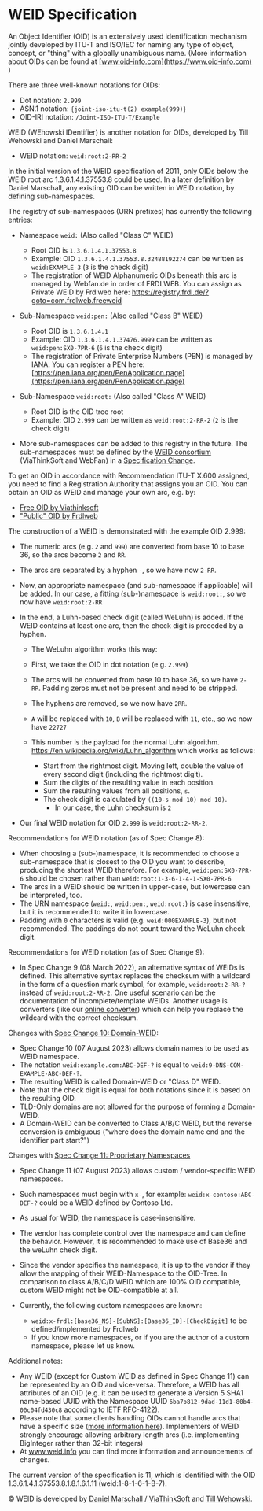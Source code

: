 # WEID Specification

An Object Identifier (OID) is an extensively used identification mechanism jointly developed by ITU-T and ISO/IEC for naming any type of object, concept, or "thing" with a globally unambiguous name. (More information about OIDs can be found at [www.oid-info.com](https://www.oid-info.com) )

There are three well-known notations for OIDs:

- Dot notation: `2.999`
- ASN.1 notation: `{joint-iso-itu-t(2) example(999)}`
- OID-IRI notation: `/Joint-ISO-ITU-T/Example`

WEID (WEhowski IDentifier) is another notation for OIDs, developed by Till Wehowski and Daniel Marschall:

- WEID notation: `weid:root:2-RR-2`

In the initial version of the WEID specification of 2011, only OIDs below the WEID root arc 1.3.6.1.4.1.37553.8 could be used. In a later definition by Daniel Marschall, any existing OID can be written in WEID notation, by defining sub-namespaces.

The registry of sub-namespaces (URN prefixes) has currently the following entries:


* Namespace `weid:` (Also called "Class C" WEID)
  * Root OID is `1.3.6.1.4.1.37553.8`
  * Example: OID `1.3.6.1.4.1.37553.8.32488192274` can be written as `weid:EXAMPLE-3` (`3` is the check digit)
  * The registration of WEID Alphanumeric OIDs beneath this arc is managed by Webfan.de in order of FRDLWEB. You can assign as Private WEID by Frdlweb here: https://registry.frdl.de/?goto=com.frdlweb.freeweid


* Sub-Namespace `weid:pen:` (Also called "Class B" WEID)
  * Root OID is `1.3.6.1.4.1`
  * Example: OID `1.3.6.1.4.1.37476.9999` can be written as `weid:pen:SX0-7PR-6` (`6` is the check digit)
  * The registration of Private Enterprise Numbers (PEN) is managed by IANA. You can register a PEN here: 
    [https://pen.iana.org/pen/PenApplication.page](https://pen.iana.org/pen/PenApplication.page)


* Sub-Namespace `weid:root:` (Also called "Class A" WEID)
  * Root OID is the OID tree root
  * Example: OID `2.999` can be written as `weid:root:2-RR-2` (`2` is the check digit)


* More sub-namespaces can be added to this registry in the future. The sub-namespaces must be defined by the [WEID consortium](https://www.startforum.de/s/weid/) (ViaThinkSoft and WebFan) in a [Specification Change](https://registry.frdl.de/?goto=oid%3A1.3.6.1.4.1.37553.8.1.8.1.6.1).



To get an OID in accordance with Recommendation ITU-T X.600 assigned, you need to find a Registration Authority that assigns you an OID. You can obtain an OID as WEID and manage your own arc, e.g. by:

  * [Free OID by Viathinksoft](https://oidplus.viathinksoft.com/oidplus/?goto=oidplus%3Acom.viathinksoft.freeoid)
  * ["Public" OID by Frdlweb](https://registry.frdl.de/?goto=oidplus%3Acom.viathinksoft.freeoid)


The construction of a WEID is demonstrated with the example OID 2.999:

- The numeric arcs (e.g. `2` and `999`) are converted from base 10 to base 36, so the arcs become `2` and `RR`.
- The arcs are separated by a hyphen `-`, so we have now `2-RR`.
- Now, an appropriate namespace (and sub-namespace if applicable) will be added. In our case, a fitting (sub-)namespace is `weid:root:`, so we now have `weid:root:2-RR`
- In the end, a Luhn-based check digit (called WeLuhn) is added. If the WEID contains at least one arc, then the check digit is preceded by a hyphen.

  * The WeLuhn algorithm works this way:
  * First, we take the OID in dot notation (e.g. `2.999`)
  * The arcs will be converted from base 10 to base 36, so we have `2-RR`. Padding zeros must not be present and need to be stripped.
  * The hyphens are removed, so we now have `2RR`.
  * `A` will be replaced with `10`, `B` will be replaced with `11`, etc., so we now have `22727`
  * This number is the payload for the normal Luhn algorithm. https://en.wikipedia.org/wiki/Luhn_algorithm which works as follows:

    * Start from the rightmost digit. Moving left, double the value of every second digit (including the rightmost digit).
    * Sum the digits of the resulting value in each position.
    * Sum the resulting values from all positions, `s`.
    * The check digit is calculated by `((10-s mod 10) mod 10)`.
       * In our case, the Luhn checksum is `2`
- Our final WEID notation for OID `2.999` is `weid:root:2-RR-2`.

Recommendations for WEID notation (as of Spec Change 8):

* When choosing a (sub-)namespace, it is recommended to choose a sub-namespace that is closest to the OID you want to describe, producing the shortest WEID therefore. For example, `weid:pen:SX0-7PR-6` should be chosen rather than `weid:root:1-3-6-1-4-1-SX0-7PR-6`
* The arcs in a WEID should be written in upper-case, but lowercase can be interpreted, too.
* The URN namespace (`weid:`, `weid:pen:`, `weid:root:`) is case insensitive, but it is recommended to write it in lowercase.
* Padding with `0` characters is valid (e.g. `weid:000EXAMPLE-3`), but not recommended. The paddings do not count toward the WeLuhn check digit.

Recommendations for WEID notation (as of Spec Change 9):

* In Spec Change 9 (08 March 2022), an alternative syntax of WEIDs is defined. This alternative syntax replaces the checksum with a wildcard in the form of a question mark symbol, for example, `weid:root:2-RR-?` instead of `weid:root:2-RR-2`. One useful scenario can be the documentation of incomplete/template WEIDs. Another usage is converters (like our [online converter](https://weid.info/implementations.html)) which can help you replace the wildcard with the correct checksum.

Changes with [Spec Change 10: Domain-WEID](https://github.com/frdl/weid/issues/3):

* Spec Change 10 (07 August 2023) allows domain names to be used as WEID namespace.
* The notation `weid:example.com:ABC-DEF-?` is equal to `weid:9-DNS-COM-EXAMPLE-ABC-DEF-?`.
* The resulting WEID is called Domain-WEID or "Class D" WEID.
* Note that the check digit is equal for both notations since it is based on the resulting OID.
* TLD-Only domains are not allowed for the purpose of forming a Domain-WEID.
* A Domain-WEID can be converted to Class A/B/C WEID, but the reverse conversion is ambiguous ("where does the domain name end and the identifier part start?")

Changes with [Spec Change 11: Proprietary Namespaces](https://github.com/frdl/weid/issues/4)

* Spec Change 11 (07 August 2023) allows custom / vendor-specific WEID namespaces.
* Such namespaces must begin with `x-`, for example:  `weid:x-contoso:ABC-DEF-?` could be a WEID defined by Contoso Ltd.
* As usual for WEID, the namespace is case-insensitive.
* The vendor has complete control over the namespace and can define the behavior. However, it is recommended to make use of Base36 and the weLuhn check digit.
* Since the vendor specifies the namespace, it is up to the vendor if they allow the mapping of their WEID-Namespace to the OID-Tree. In comparison to class A/B/C/D WEID which are 100% OID compatible, custom WEID might not be OID-compatible at all.
* Currently, the following custom namespaces are known:

    * `weid:x-frdl:[base36_NS]-[SubNS]:[Base36_ID]-[CheckDigit]` to be defined/implemented by Frdlweb
    * If you know more namespaces, or if you are the author of a custom namespace, please let us know.

Additional notes:

* Any WEID (except for Custom WEID as defined in Spec Change 11) can be represented by an OID and vice-versa. Therefore, a WEID has all attributes of an OID (e.g. it can be used to generate a Version 5 SHA1 name-based UUID with the Namespace UUID `6ba7b812-9dad-11d1-80b4-00c04fd430c8` according to IETF RFC-4122).
* Please note that some clients handling OIDs cannot handle arcs that have a specific size ([more information here](https://misc.daniel-marschall.de/asn.1/oid_facts.html)). Implementers of WEID strongly encourage allowing arbitrary length arcs (i.e. implementing BigInteger rather than 32-bit integers)
* At www.weid.info you can find more information and announcements of changes.

The current version of the specification is 11, which is identified with the OID 1.3.6.1.4.1.37553.8.1.8.1.6.1.11 (weid:1-8-1-6-1-B-7).

© WEID is developed by [Daniel Marschall](https://www.daniel-marschall.de/) / [ViaThinkSoft](https://www.viathinksoft.com/) and [Till Wehowski](https://webfan.de/u/frdl-github-2658030).
